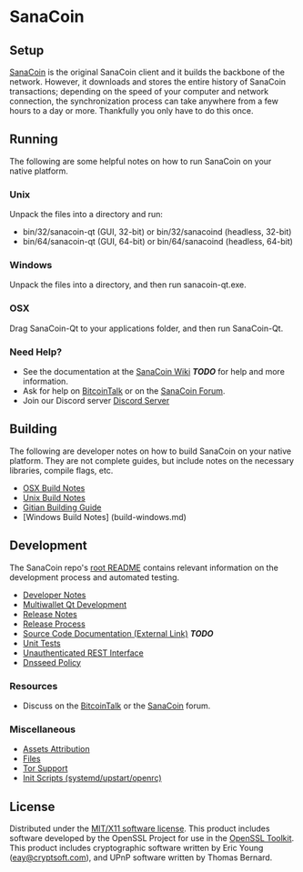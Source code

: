 SanaCoin
=====================

Setup
---------------------
[SanaCoin](http://sanacoin.net/wallet) is the original SanaCoin client and it builds the backbone of the network. However, it downloads and stores the entire history of SanaCoin transactions; depending on the speed of your computer and network connection, the synchronization process can take anywhere from a few hours to a day or more. Thankfully you only have to do this once.

Running
---------------------
The following are some helpful notes on how to run SanaCoin on your native platform.

### Unix

Unpack the files into a directory and run:

- bin/32/sanacoin-qt (GUI, 32-bit) or bin/32/sanacoind (headless, 32-bit)
- bin/64/sanacoin-qt (GUI, 64-bit) or bin/64/sanacoind (headless, 64-bit)

### Windows

Unpack the files into a directory, and then run sanacoin-qt.exe.

### OSX

Drag SanaCoin-Qt to your applications folder, and then run SanaCoin-Qt.

### Need Help?

* See the documentation at the [SanaCoin Wiki](https://en.sanacoin.net/wiki/Main_Page) ***TODO***
for help and more information.
* Ask for help on [BitcoinTalk](https://bitcointalk.org) or on the [SanaCoin Forum](http://forum.sanacoin.net/).
* Join our Discord server [Discord Server](https://discord.gg/S9adMgS)

Building
---------------------
The following are developer notes on how to build SanaCoin on your native platform. They are not complete guides, but include notes on the necessary libraries, compile flags, etc.

- [OSX Build Notes](build-osx.md)
- [Unix Build Notes](build-unix.md)
- [Gitian Building Guide](gitian-building.md)
- [Windows Build Notes] (build-windows.md)

Development
---------------------
The SanaCoin repo's [root README](https://github.com/sanaadmin/SanaCoin/blob/master/README.md) contains relevant information on the development process and automated testing.

- [Developer Notes](developer-notes.md)
- [Multiwallet Qt Development](multiwallet-qt.md)
- [Release Notes](release-notes.md)
- [Release Process](release-process.md)
- [Source Code Documentation (External Link)](https://dev.visucore.com/bitcoin/doxygen/) ***TODO***
- [Unit Tests](unit-tests.md)
- [Unauthenticated REST Interface](REST-interface.md)
- [Dnsseed Policy](dnsseed-policy.md)


### Resources

* Discuss on the [BitcoinTalk](https://bitcointalk.org/index.php?topic=1262920.0) or the [SanaCoin](http://forum.sanacoin.net/) forum.

### Miscellaneous
- [Assets Attribution](assets-attribution.md)
- [Files](files.md)
- [Tor Support](tor.md)
- [Init Scripts (systemd/upstart/openrc)](init.md)

License
---------------------
Distributed under the [MIT/X11 software license](http://www.opensource.org/licenses/mit-license.php).
This product includes software developed by the OpenSSL Project for use in the [OpenSSL Toolkit](https://www.openssl.org/). This product includes
cryptographic software written by Eric Young ([eay@cryptsoft.com](mailto:eay@cryptsoft.com)), and UPnP software written by Thomas Bernard.
